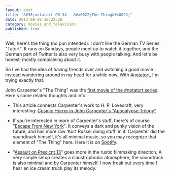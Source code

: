 ```yaml
---
layout: post
title: "&#35;notatort CW 34 – &#x0022;The Thing&#x0022;"
date: 2013-08-26 10:22:28
category: movies_and_television
published: true
---
```


Well, here's the thing (no pun intended): I don't like the German TV Series "Tatort". It runs on Sundays, people meet up to watch it together, and the German part of Twitter is also very busy with people talking. And let's be honest: mostly complaining about it. 

So I've had the idea of having friends over and watching a *good* movie instead wandering around in my head for a while now. With [#notatort](http://movie.timmschoof.com), I'm trying exactly that. 

John Carpenter's "The Thing" was the [first movie of the #notatort series](http://movie.timmschoof.com/34). Here's some related thoughts and info:

* This article connects Carpenter's work to H. P. Lovecraft, very interesting: [Cosmic Horror in John Carpenter's "Apocalypse Trilogy"](http://www.strangehorizons.com/2011/20111024/grey-a.shtml)

* If you're interested in more of Carpenter's stuff, there's of course "[Escape From New York](http://www.imdb.com/title/tt0082340/)". It conveys a dark and punky vision of the future, and has more raw ‘Kurt Russel doing stuff’ in it. Carpenter did the soundtrack himself, it's all minimal music, so you may recognize that element of "The Thing" here. Here it is on [Spotify](http://spoti.fi/1390usD).

* "[Assault on Precicnt 13](http://www.imdb.com/title/tt0074156/)" goes more in the rustic filmmaking direction. A very simple setup creates a claustrophobic atmosphere, the soundtrack is also minimal and by Carpenter himself. I now freak out every time I hear an ice cream truck play its melody.